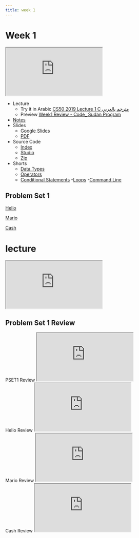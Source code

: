 ```yaml
---
title: week 1
---
```


# Week 1

<iframe src="https://www.youtube.com/embed/zYierUhIFNQ"></iframe>


- Lecture
  - Try it in Arabic
    [CS50 2019 Lecture 1 C مترجم بالعربي](https://www.youtube.com/embed/L8AmnvKj_zY)
  - Preview
     [Week1 Review - Code_ Sudan Program](https://www.youtube.com/embed/F-qbaeSJHAE)
- [Notes](https://cs50.harvard.edu/x/2020/notes/1/#c)
- Slides
  - <a href="https://docs.google.com/presentation/d/191XW0DHWlW6WmAhYuFUYnZKUlDx0N4u4Fp81AeW-uNs/edit?usp=sharing">Google Slides</a>
  - <a href="https://cdn.cs50.net/2019/fall/lectures/1/lecture1.pdf">PDF</a>
- Source Code
  - <a href="https://cdn.cs50.net/2019/fall/lectures/1/src1/">Index</a>
  - <a href="https://scratch.mit.edu/studios/25128634/">Studio</a>
  - <a href="https://cdn.cs50.net/2019/fall/lectures/1/src1.zip">Zip</a>
- Shorts
  - <a href="https://www.youtube.com/embed/q6K8KMqt8wQ" savefrom_lm_index="0" savefrom_lm="1">Data Types</a>
  - <a href="https://www.youtube.com/embed/7apBtlEkJzk?rel=0" savefrom_lm_index="0" savefrom_lm="1">Operators</a>
  - <a href="https://www.youtube.com/embed/FqUeHzvci10?rel=0" savefrom_lm_index="0" savefrom_lm="1">Conditional Statements</a>
  -<a href="https://www.youtube.com/embed/QOvo-xFL9II?rel=0" savefrom_lm_index="0" savefrom_lm="1">Loops</a>
  -<a href="https://www.youtube.com/embed/lnYKOnz9ln8?rel=0" savefrom_lm_index="0" savefrom_lm="1">Command Line</a>
   
## Problem Set 1

[Hello](https://lab.cs50.io/code-sudan/labs/main/pset1/hello)

[Mario](https://lab.cs50.io/code-sudan/labs/main/pset1/mario/less)

[Cash](https://lab.cs50.io/code-sudan/labs/main/pset1/cash)

# lecture

<iframe src="https://www.youtube.com/embed/lcRhPrGtJxw"></iframe>

## Problem Set 1 Review 
<div class="box" >PSET1 Review  <iframe src="https://www.youtube.com/embed/E2PrBmlfig4"></iframe></div>
<div class="box" >Hello Review  <iframe src="https://www.youtube.com/embed/PlXUYylfwKg"></iframe></div>
<div class="box" >Mario Review <iframe src="https://www.youtube.com/embed/V7C7LEJ_TrI"></iframe></div>
<div class="box" >Cash Review  <iframe src="https://www.youtube.com/embed/ob7b-IfmPDc"></iframe></div>


